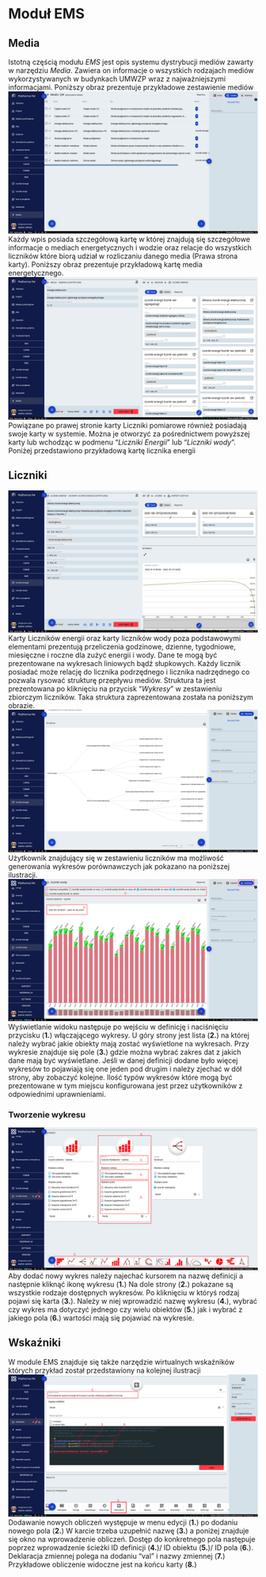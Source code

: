 # Moduł EMS

## Media
Istotną częścią modułu *EMS* jest opis systemu dystrybucji mediów zawarty w narzędziu *Media*. Zawiera on informacje o
wszystkich rodzajach mediów wykorzystywanych w budynkach UMWZP wraz z najważniejszymi informacjami. Poniższy obraz
prezentuje przykładowe zestawienie mediów
![Widok na tabele mediów](../images/media-tab.png)
Każdy wpis posiada szczegółową kartę w której znajdują się szczegółowe informacje o mediach energetycznych i wodzie oraz
relacje do wszystkich liczników które biorą udział w rozliczaniu danego media (Prawa strona karty). Poniższy obraz
prezentuje przykładową kartę media energetycznego.
![Widok na szczegóły mediów](../images/media-szczeg.png)
Powiązane po prawej stronie karty Liczniki pomiarowe również posiadają swoje karty w systemie. Można je otworzyć za
pośrednictwem powyższej karty lub wchodząc w podmenu “*Liczniki Energii*” lub “*Liczniki wody*”. Poniżej przedstawiono
przykładową kartę licznika energii
## Liczniki
![Widok na szczegóły licznika](../images/licznik-szczeg.png)
Karty Liczników energii oraz karty liczników wody poza podstawowymi elementami prezentują przeliczenia godzinowe,
dzienne, tygodniowe, miesięczne i roczne dla zużyć energii i wody. Dane te mogą być prezentowane na wykresach liniowych
bądź słupkowych.
Każdy licznik posiadać może relację do licznika podrzędnego i licznika nadrzędnego co pozwala rysować strukturę przepływu
mediów. Struktura ta jest prezentowana po kliknięciu na przycisk “*Wykresy*” w zestawieniu zbiorczym liczników. Taka
struktura zaprezentowana została na poniższym obrazie.
![Widok na strukturę liczników](../images/licznik-struk.png)
Użytkownik znajdujący się w zestawieniu liczników ma możliwość generowania wykresów porównawczych jak pokazano na
poniższej ilustracji.
![Widok na porównanie liczników](../images/licznik-por.png)
Wyświetlanie widoku następuje po wejściu w definicję i naciśnięciu przycisku (**1.**) włączającego wykresy. U góry strony
jest lista (**2.**) na której należy wybrać jakie obiekty mają zostać wyświetlone na wykresach. Przy wykresie znajduje
się pole (**3.**) gdzie można wybrać zakres dat z jakich dane mają być wyświetlane. Jeśli w danej definicji dodane było
więcej wykresów to pojawiają się one jeden pod drugim i należy zjechać w dół strony, aby zobaczyć kolejne.
Ilość typów wykresów które mogą być prezentowane w tym miejscu konfigurowana jest przez użytkowników z odpowiednimi
uprawnieniami.
### Tworzenie wykresu
![Widok na tworzenie wykresu](../images/licznik-wykresy.png)
Aby dodać nowy wykres należy najechać kursorem na nazwę definicji a następnie kliknąć ikonę wykresu (**1.**) Na dole
strony (**2.**) pokazane są wszystkie rodzaje dostępnych wykresów. Po kliknięciu w któryś rodzaj pojawi się karta (**3.**). Należy w niej wprowadzić nazwę wykresu (**4.**), wybrać czy wykres ma dotyczyć jednego czy wielu obiektów (**5.**) jak
i wybrać z jakiego pola (**6.**) wartości mają się pojawiać na wykresie.
## Wskaźniki 
W module EMS znajduje się także narzędzie wirtualnych wskaźników których przykład został przedstawiony na kolejnej
ilustracji
![Widok na tworzenie wskaźników](../images/wskazniki.png)
Dodawanie nowych obliczeń występuje w menu edycji (**1.**) po dodaniu nowego pola (**2.**) W karcie trzeba uzupełnić
nazwę (**3.**) a poniżej znajduje się  okno na wprowadzenie obliczeń. Dostęp do konkretnego pola następuje poprzez
wprowadzenie ścieżki ID definicji (**4.**)/ ID obiektu (**5.**)/ ID pola (**6.**). Deklaracja zmiennej polega na dodaniu
“val” i nazwy zmiennej (**7.**) Przykładowe obliczenie widoczne jest na końcu karty (**8.**)

